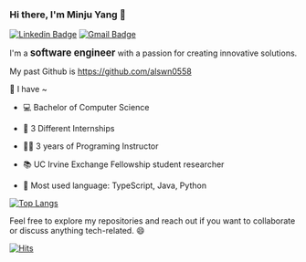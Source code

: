 ### Hi there, I'm Minju Yang 👋
[![Linkedin Badge](https://img.shields.io/badge/-LinkedIn-blue?style=flat-square&logo=Linkedin&logoColor=white&link=https://www.linkedin.com/in/minju-yang-362614225/)](https://www.linkedin.com/in/minju-yang-362614225/)
[![Gmail Badge](https://img.shields.io/badge/Gmail-d14836?style=flat-square&logo=Gmail&logoColor=white&link=mailto:alswn0558@gmail.com)](mailto:alswn0558@gmail.com)
	

I'm a <strong style="font-size: larger;">software engineer</strong> with a passion for creating innovative solutions. 

My past Github is <a href="https://github.com/alswn0558"> https://github.com/alswn0558 </a> 
</br>

🚀 I have ~</br>
- 💻 Bachelor of Computer Science</br>
- 🌆 3 Different Internships</br>
- 🧑‍🏫 3 years of Programing Instructor</br>
- 📚 UC Irvine Exchange Fellowship student researcher</br>

- 🔧 Most used language: TypeScript, Java, Python



[![Top Langs](https://github-readme-stats.vercel.app/api/top-langs/?username=minjuyang56)](https://github.com/anuraghazra/github-readme-stats)

Feel free to explore my repositories and reach out if you want to collaborate or discuss anything tech-related. 😄


[![Hits](https://hits.seeyoufarm.com/api/count/incr/badge.svg?url=https%3A%2F%2Fgithub.com%2Fminjuyang56&count_bg=%2379C83D&title_bg=%23555555&icon=&icon_color=%23E7E7E7&title=hits&edge_flat=false)](https://hits.seeyoufarm.com)

<!--
**minjuyang56/minjuyang56** is a ✨ _special_ ✨ repository because its `README.md` (this file) appears on your GitHub profile.

Here are some ideas to get you started:

- 🔭 I’m currently working on ...
- 🌱 I’m currently learning ...
- 👯 I’m looking to collaborate on ...
- 🤔 I’m looking for help with ...
- 💬 Ask me about ...
- 📫 How to reach me: ...
- 😄 Pronouns: ...
- ⚡ Fun fact: ...
-->
